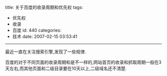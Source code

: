 title: 关于百度的收录周期和优先权
tags:
  - 优先权
  - 收录
  - 百度
id: 440
categories:
  - 技术
date: 2007-02-15 03:53:41
---

最近一直在关注搜索引擎,发现了一些规律.

百度的对于不同页面的收录周期和是不一样的,网站首页的收录和抓取周期一般在3天左右,而其他页面和二级目录要在10天以上,二级域名还不清楚.